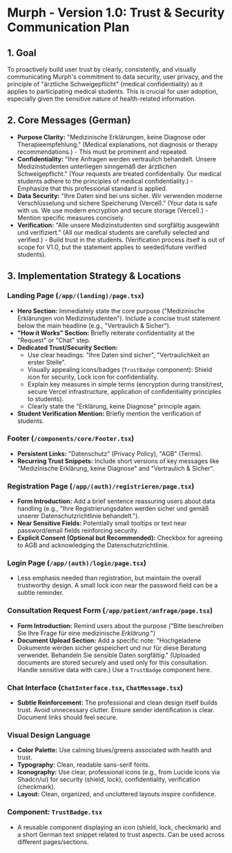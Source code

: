 # Murph - Version 1.0: Trust & Security Communication Plan

## 1. Goal

To proactively build user trust by clearly, consistently, and visually communicating Murph's commitment to data security, user privacy, and the principle of "ärztliche Schweigepflicht" (medical confidentiality) as it applies to participating medical students. This is crucial for user adoption, especially given the sensitive nature of health-related information.

## 2. Core Messages (German)

*   **Purpose Clarity:** "Medizinische Erklärungen, keine Diagnose oder Therapieempfehlung." (Medical explanations, not diagnosis or therapy recommendations.) - This must be prominent and repeated.
*   **Confidentiality:** "Ihre Anfragen werden vertraulich behandelt. Unsere Medizinstudenten unterliegen sinngemäß der ärztlichen Schweigepflicht." (Your requests are treated confidentially. Our medical students adhere to the principles of medical confidentiality.) - Emphasize that this professional standard is applied.
*   **Data Security:** "Ihre Daten sind bei uns sicher. Wir verwenden moderne Verschlüsselung und sichere Speicherung (Vercel)." (Your data is safe with us. We use modern encryption and secure storage (Vercel).) - Mention specific measures concisely.
*   **Verification:** "Alle unsere Medizinstudenten sind sorgfältig ausgewählt und verifiziert." (All our medical students are carefully selected and verified.) - Build trust in the students. (Verification process itself is out of scope for V1.0, but the statement applies to seeded/future verified students).

## 3. Implementation Strategy & Locations

### Landing Page (`/app/(landing)/page.tsx`)

*   **Hero Section:** Immediately state the core purpose ("Medizinische Erklärungen von Medizinstudenten"). Include a concise trust statement below the main headline (e.g., "Vertraulich & Sicher").
*   **"How it Works" Section:** Briefly reiterate confidentiality at the "Request" or "Chat" step.
*   **Dedicated Trust/Security Section:**
    *   Use clear headings: "Ihre Daten sind sicher", "Vertraulichkeit an erster Stelle".
    *   Visually appealing icons/badges (`TrustBadge` component): Shield icon for security, Lock icon for confidentiality.
    *   Explain key measures in simple terms (encryption during transit/rest, secure Vercel infrastructure, application of confidentiality principles to students).
    *   Clearly state the "Erklärung, keine Diagnose" principle again.
*   **Student Verification Mention:** Briefly mention the verification of students.

### Footer (`/components/core/Footer.tsx`)

*   **Persistent Links:** "Datenschutz" (Privacy Policy), "AGB" (Terms).
*   **Recurring Trust Snippets:** Include short versions of key messages like "Medizinische Erklärung, keine Diagnose" and "Vertraulich & Sicher".

### Registration Page (`/app/(auth)/registrieren/page.tsx`)

*   **Form Introduction:** Add a brief sentence reassuring users about data handling (e.g., "Ihre Registrierungsdaten werden sicher und gemäß unserer Datenschutzrichtlinie behandelt.").
*   **Near Sensitive Fields:** Potentially small tooltips or text near password/email fields reinforcing security.
*   **Explicit Consent (Optional but Recommended):** Checkbox for agreeing to AGB and acknowledging the Datenschutzrichtlinie.

### Login Page (`/app/(auth)/login/page.tsx`)

*   Less emphasis needed than registration, but maintain the overall trustworthy design. A small lock icon near the password field can be a subtle reminder.

### Consultation Request Form (`/app/patient/anfrage/page.tsx`)

*   **Form Introduction:** Remind users about the purpose ("Bitte beschreiben Sie Ihre Frage für eine medizinische *Erklärung*.")
*   **Document Upload Section:** Add a specific note: "Hochgeladene Dokumente werden sicher gespeichert und nur für diese Beratung verwendet. Behandeln Sie sensible Daten sorgfältig." (Uploaded documents are stored securely and used only for this consultation. Handle sensitive data with care.) Use a `TrustBadge` component here.

### Chat Interface (`ChatInterface.tsx`, `ChatMessage.tsx`)

*   **Subtle Reinforcement:** The professional and clean design itself builds trust. Avoid unnecessary clutter. Ensure sender identification is clear. Document links should feel secure.

### Visual Design Language

*   **Color Palette:** Use calming blues/greens associated with health and trust.
*   **Typography:** Clean, readable sans-serif fonts.
*   **Iconography:** Use clear, professional icons (e.g., from Lucide Icons via Shadcn/ui) for security (shield, lock), confidentiality, verification (checkmark).
*   **Layout:** Clean, organized, and uncluttered layouts inspire confidence.

### Component: `TrustBadge.tsx`

*   A reusable component displaying an icon (shield, lock, checkmark) and a short German text snippet related to trust aspects. Can be used across different pages/sections.